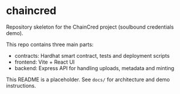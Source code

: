 # chaincred

Repository skeleton for the ChainCred project (soulbound credentials demo).

This repo contains three main parts:
- contracts: Hardhat smart contract, tests and deployment scripts
- frontend: Vite + React UI
- backend: Express API for handling uploads, metadata and minting

This README is a placeholder. See `docs/` for architecture and demo instructions.


